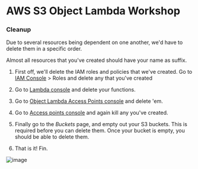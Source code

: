 # AWS S3 Object Lambda Workshop
### Cleanup

Due to several resources being dependent on one another, we'd have to delete them in a specific order. 

Almost all resources that you've created should have your name as suffix. 

1. First off, we'll delete the IAM roles and policies that we've created. Go to [IAM Console](https://console.aws.amazon.com/iam/home#/home) > Roles and delete any that you've created

2. Go to [Lambda console](https://console.aws.amazon.com/lambda/home?region=us-east-1#/functions) and delete your functions.

3. Go to [Object Lambda Access Points console](https://s3.console.aws.amazon.com/s3/olap?region=us-east-1) and delete 'em.

4. Go to [Access points console](https://s3.console.aws.amazon.com/s3/ap?region=us-east-1) and again kill any you've created.

5. Finally go to the _Buckets_ page, and empty out your S3 buckets. This is required before you can delete them. Once your bucket is empty, you should be able to delete them.

6. That is it! Fin. 

![image](https://media.giphy.com/media/ely3apij36BJhoZ234/giphy.gif)